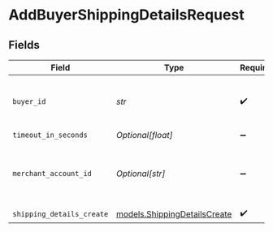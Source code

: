 # AddBuyerShippingDetailsRequest


## Fields

| Field                                                              | Type                                                               | Required                                                           | Description                                                        | Example                                                            |
| ------------------------------------------------------------------ | ------------------------------------------------------------------ | ------------------------------------------------------------------ | ------------------------------------------------------------------ | ------------------------------------------------------------------ |
| `buyer_id`                                                         | *str*                                                              | :heavy_check_mark:                                                 | The ID of the buyer to add shipping details to.                    | fe26475d-ec3e-4884-9553-f7356683f7f9                               |
| `timeout_in_seconds`                                               | *Optional[float]*                                                  | :heavy_minus_sign:                                                 | N/A                                                                |                                                                    |
| `merchant_account_id`                                              | *Optional[str]*                                                    | :heavy_minus_sign:                                                 | The ID of the merchant account to use for this request.            | default                                                            |
| `shipping_details_create`                                          | [models.ShippingDetailsCreate](../models/shippingdetailscreate.md) | :heavy_check_mark:                                                 | N/A                                                                |                                                                    |